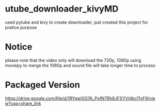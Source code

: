 # utube_downloader_kivyMD
used pytube and kivy to create downloader, just created this project for pratice purpose

# Notice
please note that the video only will download the 720p,
1080p using moviepy to merge the 1080p and sound file will take longer time to process

# Packaged Version

https://drive.google.com/file/d/1RYqwlGS7A_PxfN7Rh8JFSYVt4kc11yF9/view?usp=share_link
